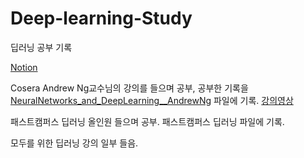 # Deep-learning-Study

딥러닝 공부 기록

[Notion](https://www.notion.so/Deep-learning-a0db1c4ff2bd4a9e95c9f1954c98fe28)

Cosera Andrew Ng교수님의 강의를 들으며 공부, 공부한 기록을 [NeuralNetworks_and_DeepLearning\_\_AndrewNg](../NeuralNetworks_and_DeepLearning__AndrewNg) 파일에 기록. [강의영상](https://www.youtube.com/playlist?list=PLkDaE6sCZn6Ec-XTbcX1uRg2_u4xOEky0)

패스트캠퍼스 딥러닝 올인원 들으며 공부. 패스트캠퍼스 딥러닝 파일에 기록.

모두를 위한 딥러닝 강의 일부 들음.
